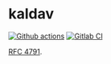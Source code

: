 # kaldav

[![Github actions](https://github.com/kaldav-rs/kaldav/workflows/.github/workflows/ci.yml/badge.svg)](https://github.com/kaldav-rs/kaldav/actions?query=workflow%3A.github%2Fworkflows%2Fci.yml)
[![Gitlab CI](https://gitlab.com/kaldav-rs/kaldav/badges/main/pipeline.svg)](https://gitlab.com/kaldav-rs/kaldav/commits/main)

[RFC 4791](https://datatracker.ietf.org/doc/html/rfc4791).
